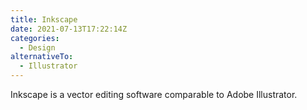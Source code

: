 ```yaml
---
title: Inkscape
date: 2021-07-13T17:22:14Z
categories:
  - Design
alternativeTo:
  - Illustrator
---
```


Inkscape is a vector editing software comparable to Adobe Illustrator.